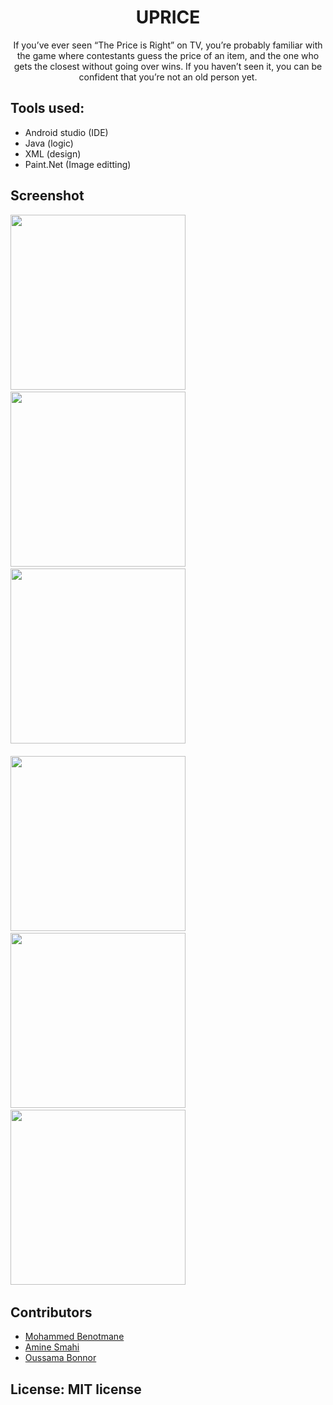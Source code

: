 <h1 align="center">UPRICE</h1>
<p align="center"> If you’ve ever seen “The Price is Right” on TV, you’re probably familiar with the game where contestants guess the price of an item, and the one who gets the closest without going over wins. If you haven’t seen it, you can be confident that you’re not an old person yet.</p>

## Tools used:
* Android studio (IDE)
* Java (logic)
* XML (design)
* Paint.Net (Image editting)
## Screenshot
<img src="https://user-images.githubusercontent.com/24621701/54303328-09fc9c00-45c3-11e9-99de-b4a3ad0e6fd7.jpg" width="280" /> &nbsp;&nbsp; <img src="https://user-images.githubusercontent.com/24621701/54303329-09fc9c00-45c3-11e9-9a8a-570dd25cc9f9.jpg" width="280" /> &nbsp;&nbsp; <img src="https://user-images.githubusercontent.com/24621701/54303330-0a953280-45c3-11e9-82f7-0d419d57f10a.jpg" width="280" /> &nbsp;&nbsp; <br><br>
<img src="https://user-images.githubusercontent.com/24621701/54303332-0a953280-45c3-11e9-9669-45f272f23c2a.jpg" width="280" /> &nbsp;&nbsp; <img src="https://user-images.githubusercontent.com/24621701/54303333-0b2dc900-45c3-11e9-80bd-7a2a53ba9b35.jpg" width="280" /> &nbsp;&nbsp; <img src="https://user-images.githubusercontent.com/24621701/54303335-0b2dc900-45c3-11e9-818d-992145efbff1.jpg" width="280" /> &nbsp;&nbsp; 

## Contributors
* [Mohammed Benotmane](https://github.com/Mohammed-Benotmane)
* [Amine Smahi](https://github.com/Amine-Smahi)
* [Oussama Bonnor](https://github.com/oussamabonnor1)

## License: MIT license
